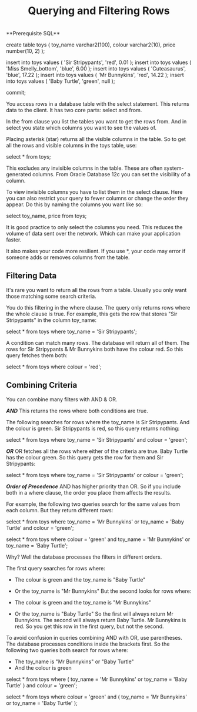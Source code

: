 <h1 align='center'>Querying and Filtering Rows</h1><br>
**Prerequisite SQL** <br>

create table toys (
  toy_name varchar2(100),
  colour   varchar2(10),
  price    number(10, 2)
);

insert into toys values ( 'Sir Stripypants', 'red', 0.01 );
insert into toys values ( 'Miss Smelly_bottom', 'blue', 6.00 );
insert into toys values ( 'Cuteasaurus', 'blue', 17.22 );
insert into toys values ( 'Mr Bunnykins', 'red', 14.22 );
insert into toys values ( 'Baby Turtle', 'green', null );

commit;

You access rows in a database table with the select statement. This returns data to the client. It has two core parts: select and from.

In the from clause you list the tables you want to get the rows from. And in select you state which columns you want to see the values of.

Placing asterisk (star) returns all the visible columns in the table. So to get all the rows and visible columns in the toys table, use:

select * from toys;

This excludes any invisible columns in the table. These are often system-generated columns. From Oracle Database 12c you can set the visibility of a column.

To view invisible columns you have to list them in the select clause. Here you can also restrict your query to fewer columns or change the order they appear. Do this by naming the columns you want like so:

select toy_name, price from toys;

It is good practice to only select the columns you need. This reduces the volume of data sent over the network. Which can make your application faster.

It also makes your code more resilient. If you use *, your code may error if someone adds or removes columns from the table.
## Filtering Data
It's rare you want to return all the rows from a table. Usually you only want those matching some search criteria.

You do this filtering in the where clause. The query only returns rows where the whole clause is true. For example, this gets the row that stores "Sir Stripypants" in the column toy_name:

select * from toys
where  toy_name = 'Sir Stripypants';

A condition can match many rows. The database will return all of them. The rows for Sir Stripypants & Mr Bunnykins both have the colour red. So this query fetches them both:

select * from toys
where  colour = 'red';

## Combining Criteria
You can combine many filters with AND & OR.

***AND***
This returns the rows where both conditions are true.

The following searches for rows where the toy_name is Sir Stripypants. And the colour is green. Sir Stripypants is red, so this query returns nothing:

select * from toys
where  toy_name = 'Sir Stripypants'
and    colour = 'green';

***OR***
OR fetches all the rows where either of the criteria are true. Baby Turtle has the colour green. So this query gets the row for them and Sir Stripypants:

select * from toys
where  toy_name = 'Sir Stripypants' or
       colour = 'green';

***Order of Precedence***
AND has higher priority than OR. So if you include both in a where clause, the order you place them affects the results.

For example, the following two queries search for the same values from each column. But they return different rows:

select * from toys
where  toy_name = 'Mr Bunnykins' or toy_name = 'Baby Turtle'
and    colour = 'green';

select * from toys
where  colour = 'green'
and    toy_name = 'Mr Bunnykins' or toy_name = 'Baby Turtle';

Why? Well the database processes the filters in different orders.

The first query searches for rows where:

- The colour is green and the toy_name is "Baby Turtle"
- Or the toy_name is "Mr Bunnykins"
But the second looks for rows where:

- The colour is green and the toy_name is "Mr Bunnykins"
- Or the toy_name is "Baby Turtle"
So the first will always return Mr Bunnykins. The second will always return Baby Turtle. Mr Bunnykins is red. So you get this row in the first query, but not the second.

To avoid confusion in queries combining AND with OR, use parentheses. The database processes conditions inside the brackets first. So the following two queries both search for rows where:

- The toy_name is "Mr Bunnykins" or "Baby Turtle"
- And the colour is green

select * from toys
where  ( toy_name = 'Mr Bunnykins' or toy_name = 'Baby Turtle' )
and    colour = 'green';

select * from toys
where  colour = 'green'
and    ( toy_name = 'Mr Bunnykins' or toy_name = 'Baby Turtle' );




